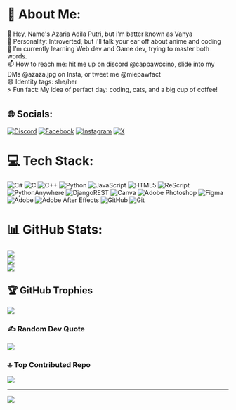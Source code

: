  # 💫 About Me:
 👋 Hey, Name's Azaria Adila Putri, but i'm batter known as Vanya<br>👀 Personality: Introverted, but i'll talk your ear off about anime and coding<br>🌱 I’m currently learning Web dev and Game dev, trying to master both words.<br>📫 How to reach me: hit me up on discord @cappawccino, slide into my DMs @azaza.jpg on Insta, or tweet me @miepawfact<br>😄 Identity tags: she/her<br>⚡ Fun fact: My idea of perfact day: coding, cats, and a big cup of coffee!


## 🌐 Socials:
[![Discord](https://img.shields.io/badge/Discord-%237289DA.svg?logo=discord&logoColor=white)](https://discord.gg/https://discord.gg/myZ8uWXk) [![Facebook](https://img.shields.io/badge/Facebook-%231877F2.svg?logo=Facebook&logoColor=white)](https://facebook.com/Vanya) [![Instagram](https://img.shields.io/badge/Instagram-%23E4405F.svg?logo=Instagram&logoColor=white)](https://instagram.com/AZAZA.JPG) [![X](https://img.shields.io/badge/X-black.svg?logo=X&logoColor=white)](https://x.com/MIEPAWFACT) 

# 💻 Tech Stack:
![C#](https://img.shields.io/badge/c%23-%23239120.svg?style=for-the-badge&logo=csharp&logoColor=white) ![C](https://img.shields.io/badge/c-%2300599C.svg?style=for-the-badge&logo=c&logoColor=white) ![C++](https://img.shields.io/badge/c++-%2300599C.svg?style=for-the-badge&logo=c%2B%2B&logoColor=white) ![Python](https://img.shields.io/badge/python-3670A0?style=for-the-badge&logo=python&logoColor=ffdd54) ![JavaScript](https://img.shields.io/badge/javascript-%23323330.svg?style=for-the-badge&logo=javascript&logoColor=%23F7DF1E) ![HTML5](https://img.shields.io/badge/html5-%23E34F26.svg?style=for-the-badge&logo=html5&logoColor=white) ![ReScript](https://img.shields.io/badge/rescript-%2314162c?style=for-the-badge&logo=rescript&logoColor=e34c4c) ![PythonAnywhere](https://img.shields.io/badge/pythonanywhere-%232F9FD7.svg?style=for-the-badge&logo=pythonanywhere&logoColor=151515) ![DjangoREST](https://img.shields.io/badge/DJANGO-REST-ff1709?style=for-the-badge&logo=django&logoColor=white&color=ff1709&labelColor=gray) ![Canva](https://img.shields.io/badge/Canva-%2300C4CC.svg?style=for-the-badge&logo=Canva&logoColor=white) ![Adobe Photoshop](https://img.shields.io/badge/adobe%20photoshop-%2331A8FF.svg?style=for-the-badge&logo=adobe%20photoshop&logoColor=white) ![Figma](https://img.shields.io/badge/figma-%23F24E1E.svg?style=for-the-badge&logo=figma&logoColor=white) ![Adobe](https://img.shields.io/badge/adobe-%23FF0000.svg?style=for-the-badge&logo=adobe&logoColor=white) ![Adobe After Effects](https://img.shields.io/badge/Adobe%20After%20Effects-9999FF.svg?style=for-the-badge&logo=Adobe%20After%20Effects&logoColor=white) ![GitHub](https://img.shields.io/badge/github-%23121011.svg?style=for-the-badge&logo=github&logoColor=white) ![Git](https://img.shields.io/badge/git-%23F05033.svg?style=for-the-badge&logo=git&logoColor=white)
# 📊 GitHub Stats:
![](https://github-readme-stats.vercel.app/api?username=STARVANN&theme=dark&hide_border=false&include_all_commits=false&count_private=false)<br/>
![](https://github-readme-streak-stats.herokuapp.com/?user=STARVANN&theme=dark&hide_border=false)<br/>
![](https://github-readme-stats.vercel.app/api/top-langs/?username=STARVANN&theme=dark&hide_border=false&include_all_commits=false&count_private=false&layout=compact)

## 🏆 GitHub Trophies
![](https://github-profile-trophy.vercel.app/?username=STARVANN&theme=default&no-frame=true&no-bg=true&margin-w=4)

### ✍️ Random Dev Quote
![](https://quotes-github-readme.vercel.app/api?type=horizontal&theme=radical)

### 🔝 Top Contributed Repo
![](https://github-contributor-stats.vercel.app/api?username=STARVANN&limit=5&theme=dark&combine_all_yearly_contributions=true)

---
[![](https://visitcount.itsvg.in/api?id=STARVANN&icon=6&color=12)](https://visitcount.itsvg.in)

<!-- Proudly created with GPRM ( https://gprm.itsvg.in ) -->
